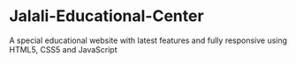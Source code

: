 # Jalali-Educational-Center
A special educational website with latest features and fully responsive using HTML5, CSS5 and JavaScript
